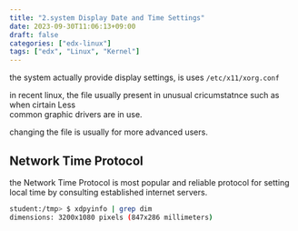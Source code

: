 ```yaml
---
title: "2.system Display Date and Time Settings"
date: 2023-09-30T11:06:13+09:00
draft: false
categories: ["edx-linux"]
tags: ["edx", "Linux", "Kernel"]
---
```


the system actually provide display settings, is uses
`/etc/x11/xorg.conf`

in recent linux, the file usually present in unusual cricumstatnce such as when cirtain Less  
common graphic drivers are in use.

changing the file is usually for more advanced users.

## Network Time Protocol

the Network Time Protocol is most popular and reliable protocol for setting local time by consulting established internet servers.

```bash
student:/tmp> $ xdpyinfo | grep dim
dimensions: 3200x1080 pixels (847x286 millimeters)
```
